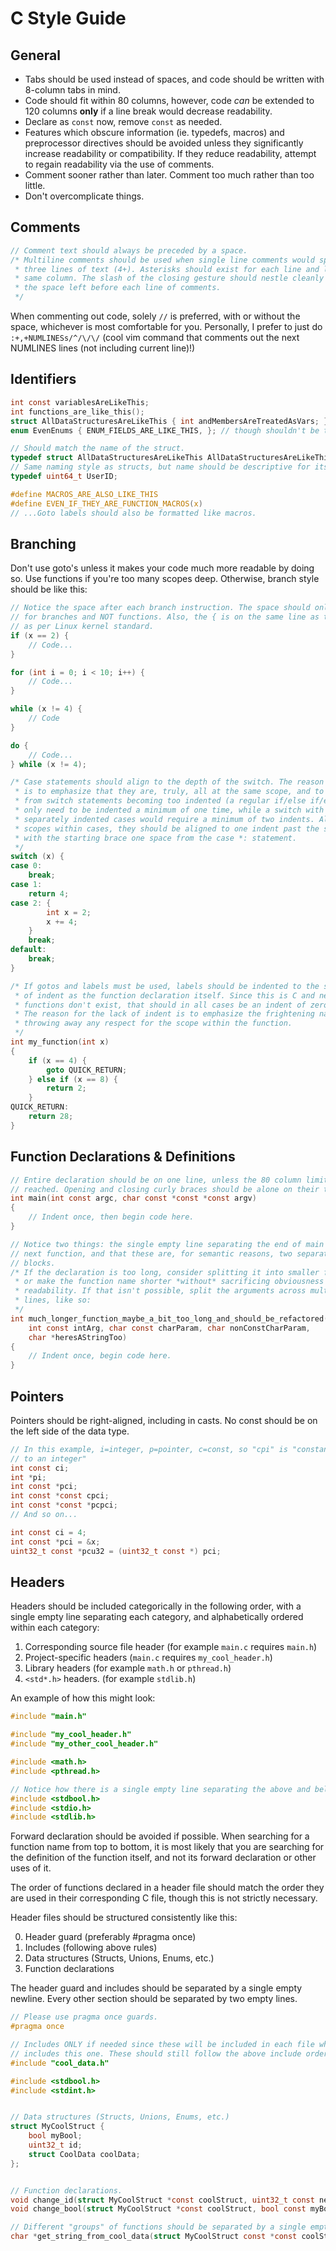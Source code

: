 # C Style Guide

## General

* Tabs should be used instead of spaces, and code should be written with
8-column tabs in mind.
* Code should fit within 80 columns, however, code *can* be extended to 120
columns **only** if a line break would decrease readability.
* Declare as `const` now, remove `const` as needed.
* Features which obscure information (ie. typedefs, macros) and preprocessor
directives should be avoided unless they significantly increase readability or
compatibility. If they reduce readability, attempt to regain readability via
the use of comments.
* Comment sooner rather than later. Comment too much rather than too little.
* Don't overcomplicate things.

## Comments

```c
// Comment text should always be preceded by a space.
/* Multiline comments should be used when single line comments would span over
 * three lines of text (4+). Asterisks should exist for each line and lie on the
 * same column. The slash of the closing gesture should nestle cleanly within
 * the space left before each line of comments.
 */
```

When commenting out code, solely `//` is preferred, with or without the space,
whichever is most comfortable for you. Personally, I prefer to just do
`:+,+NUMLINESs/^/\/\/` (cool vim command that comments out the next NUMLINES
lines (not including current line)!)

## Identifiers

```c
int const variablesAreLikeThis;
int functions_are_like_this();
struct AllDataStructuresAreLikeThis { int andMembersAreTreatedAsVars; };
enum EvenEnums { ENUM_FIELDS_ARE_LIKE_THIS, }; // though shouldn't be this long

// Should match the name of the struct.
typedef struct AllDataStructuresAreLikeThis AllDataStructuresAreLikeThis;
// Same naming style as structs, but name should be descriptive for its use.
typedef uint64_t UserID;

#define MACROS_ARE_ALSO_LIKE_THIS
#define EVEN_IF_THEY_ARE_FUNCTION_MACROS(x)
// ...Goto labels should also be formatted like macros.
```

## Branching

Don't use goto's unless it makes your code much more readable by doing so. Use
functions if you're too many scopes deep. Otherwise, branch style should be like
this:

```c
// Notice the space after each branch instruction. The space should only exist
// for branches and NOT functions. Also, the { is on the same line as the branch
// as per Linux kernel standard.
if (x == 2) {
	// Code...
}

for (int i = 0; i < 10; i++) {
	// Code...
}

while (x != 4) {
	// Code
}

do {
	// Code...
} while (x != 4);

/* Case statements should align to the depth of the switch. The reason for this
 * is to emphasize that they are, truly, all at the same scope, and to prevent
 * from switch statements becoming too indented (a regular if/else if/else would
 * only need to be indented a minimum of one time, while a switch with
 * separately indented cases would require a minimum of two indents. Also, for
 * scopes within cases, they should be aligned to one indent past the switch,
 * with the starting brace one space from the case *: statement.
 */
switch (x) {
case 0:
	break;
case 1:
	return 4;
case 2: {
		int x = 2;
		x += 4;
	}
	break;
default:
	break;
}

/* If gotos and labels must be used, labels should be indented to the same level
 * of indent as the function declaration itself. Since this is C and nested
 * functions don't exist, that should in all cases be an indent of zero columns.
 * The reason for the lack of indent is to emphasize the frightening nature of
 * throwing away any respect for the scope within the function.
 */
int my_function(int x)
{
	if (x == 4) {
		goto QUICK_RETURN;
	} else if (x == 8) {
		return 2;
	}
QUICK_RETURN:
	return 28;
}
```

## Function Declarations & Definitions

```c
// Entire declaration should be on one line, unless the 80 column limit is
// reached. Opening and closing curly braces should be alone on their two lines.
int main(int const argc, char const *const *const argv)
{
	// Indent once, then begin code here.
}

// Notice two things: the single empty line separating the end of main and the
// next function, and that these are, for semantic reasons, two separate comment
// blocks.
/* If the declaration is too long, consider splitting it into smaller functions
 * or make the function name shorter *without* sacrificing obviousness and
 * readability. If that isn't possible, split the arguments across multiple
 * lines, like so:
 */
int much_longer_function_maybe_a_bit_too_long_and_should_be_refactored(
	int const intArg, char const charParam, char nonConstCharParam,
	char *heresAStringToo)
{
	// Indent once, begin code here.
}
```

## Pointers

Pointers should be right-aligned, including in casts. No const should be on the
left side of the data type.

```c
// In this example, i=integer, p=pointer, c=const, so "cpi" is "constant pointer
// to an integer"
int const ci;
int *pi;
int const *pci;
int const *const cpci;
int const *const *pcpci;
// And so on...

int const ci = 4;
int const *pci = &x;
uint32_t const *pcu32 = (uint32_t const *) pci;
```

## Headers

Headers should be included categorically in the following order, with a single
empty line separating each category, and alphabetically ordered within each
category:

1. Corresponding source file header (for example `main.c` requires `main.h`)
2. Project-specific headers (`main.c` requires `my_cool_header.h`)
3. Library headers (for example `math.h` or `pthread.h`)
4. `<std*.h>` headers. (for example `stdlib.h`)

An example of how this might look:

```c
#include "main.h"

#include "my_cool_header.h"
#include "my_other_cool_header.h"

#include <math.h>
#include <pthread.h>

// Notice how there is a single empty line separating the above and below.
#include <stdbool.h>
#include <stdio.h>
#include <stdlib.h>
```

Forward declaration should be avoided if possible. When searching for a function
name from top to bottom, it is most likely that you are searching for the
definition of the function itself, and not its forward declaration or other uses
of it.

The order of functions declared in a header file should match the order they are
used in their corresponding C file, though this is not strictly necessary.

Header files should be structured consistently like this:

0. Header guard (preferably #pragma once)
1. Includes (following above rules)
2. Data structures (Structs, Unions, Enums, etc.)
3. Function declarations

The header guard and includes should be separated by a single empty newline.
Every other section should be separated by two empty lines.

```c
// Please use pragma once guards.
#pragma once

// Includes ONLY if needed since these will be included in each file which also
// includes this one. These should still follow the above include order rule.
#include "cool_data.h"

#include <stdbool.h>
#include <stdint.h>


// Data structures (Structs, Unions, Enums, etc.)
struct MyCoolStruct {
	bool myBool;
	uint32_t id;
	struct CoolData coolData;
};


// Function declarations.
void change_id(struct MyCoolStruct *const coolStruct, uint32_t const newId);
void change_bool(struct MyCoolStruct *const coolStruct, bool const myBool);

// Different "groups" of functions should be separated by a single empty line.
char *get_string_from_cool_data(struct MyCoolStruct const *const coolStruct);
```
